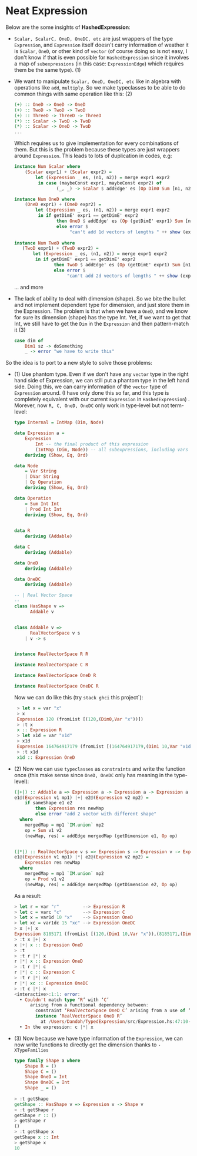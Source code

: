 # Neat Expression
Below are the some insights of **HashedExpression**:
- `Scalar, ScalarC, OneD, OneDC, etc` are just wrappers of the type `Expression`, and `Expression` 
itself doesn't carry information of weather it is `Scalar`, `OneD`, or other kind of `vector` (of course doing so is not
easy, I don't know if that is even possible for `HashedExpression` since it involves a map of `subexpressions` (in this case: `ExpressionEdge`)
which requires them be the same type). (1)
- We want to manipulate `Scalar, OneD, OneDC, etc` like in algebra
with operations like `add`, `multiply`. So we make typeclasses to be able 
to do common things with same operation like this: (2)
    ```haskell
    (+) :: OneD -> OneD -> OneD
    (+) :: TwoD -> TwoD -> TwoD
    (+) :: ThreeD -> ThreeD -> ThreeD
    (*) :: Scalar -> TwoD -> TwoD
    (*) :: Scalar -> OneD -> TwoD
    ...
    ```
    Which requires us to give implementation for every 
    combinations of them. But this is the problem because these types are 
    just wrappers around `Expression`. This leads to lots of duplication in 
    codes, e.g: 
    ```haskell
    instance Num Scalar where
        (Scalar expr1) + (Scalar expr2) =
            let (Expression _ es, (n1, n2)) = merge expr1 expr2
             in case (maybeConst expr1, maybeConst expr2) of
                    (_, _) -> Scalar $ addEdge' es (Op Dim0 Sum [n1, n2])
 
    instance Num OneD where
        (OneD expr1) + (OneD expr2) =
            let (Expression _ es, (n1, n2)) = merge expr1 expr2
             in if getDimE' expr1 == getDimE' expr2
                    then OneD $ addEdge' es (Op (getDimE' expr1) Sum [n1, n2])
                    else error $
                         "can't add 1d vectors of lengths " ++ show (expr1, expr2)
                       
    instance Num TwoD where
       (TwoD expr1) + (TwoD expr2) =
           let (Expression _ es, (n1, n2)) = merge expr1 expr2
            in if getDimE' expr1 == getDimE' expr2
                   then TwoD $ addEdge' es (Op (getDimE' expr1) Sum [n1, n2])
                   else error $
                        "can't add 2d vectors of lengths " ++ show (expr1, expr2)
    ```
    ... and more

- The lack of ability to deal with dimension (shape). So we bite the bullet and 
not implement dependent type for dimension, and just store them in the Expression. The problem 
is that when we have a `OneD`, and we know for sure its dimension (shape) has the type Int. Yet, 
if we want to get that Int, we still have to get the `Dim` in the `Expression` and then pattern-match it (3)
    ```haskell
    case dim of 
        Dim1 sz -> doSomething
        _ -> error "we have to write this"
  
    ```

So the idea is to port to a new style to solve those problems:

- (1) Use phantom type. Even if we don't have any `vector` type in the right hand side of Expression, we 
can still put a phantom type in the left hand side. Doing this, we can carry information of the `vector` type of 
`Expression` around. (I have only done this so far, and this type is completely equivalent with our current `Expression` in `HashedExpression`)
  . Morever, now `R, C, OneD, OneDC` only work in type-level but not term-level:

    ```haskell
    type Internal = IntMap (Dim, Node)

    data Expression a =
        Expression
            Int -- the final product of this expression
            (IntMap (Dim, Node)) -- all subexpressions, including vars
        deriving (Show, Eq, Ord)

    data Node
        = Var String
        | DVar String
        | Op Operation
        deriving (Show, Eq, Ord)

    data Operation
        = Sum Int Int
        | Prod Int Int
        deriving (Show, Eq, Ord)
      
    ```
    ```haskell
    data R
        deriving (Addable)

    data C
        deriving (Addable)

    data OneD
        deriving (Addable)

    data OneDC
        deriving (Addable)

    -- | Real Vector Space
    --
    class HasShape v =>
          Addable v


    class Addable v =>
          RealVectorSpace v s
        | v -> s


    instance RealVectorSpace R R

    instance RealVectorSpace C R

    instance RealVectorSpace OneD R

    instance RealVectorSpace OneDC R
    ```
   Now we can do like this (try `stack ghci` this project`):
   ```haskell
    > let x = var "x"
    > x
    Expression 120 (fromList [(120,(Dim0,Var "x"))])
    > :t x
    x :: Expression R
    > let x1d = var "x1d"
    > x1d
    Expression 164764917179 (fromList [(164764917179,(Dim1 10,Var "x1d"))])
    > :t x1d
    x1d :: Expression OneD
    ```

- (2) Now we can use `typeclasses` as `constraints` and write the function once (this make sense 
since `OneD, OneDC` only has meaning in the type-level):
    ```haskell
    (|+|) :: Addable a => Expression a -> Expression a -> Expression a
    e1@(Expression v1 mp1) |+| e2@(Expression v2 mp2) =
        if sameShape e1 e2
            then Expression res newMap
            else error "add 2 vector with different shape"
      where
        mergedMap = mp1 `IM.union` mp2
        op = Sum v1 v2
        (newMap, res) = addEdge mergedMap (getDimension e1, Op op)


    (|*|) :: RealVectorSpace v s => Expression s -> Expression v -> Expression v
    e1@(Expression v1 mp1) |*| e2@(Expression v2 mp2) =
        Expression res newMap
      where
        mergedMap = mp1 `IM.union` mp2
        op = Prod v1 v2
        (newMap, res) = addEdge mergedMap (getDimension e2, Op op)
    ```
  As a result: 
  ```haskell
  > let r = var "r"         --> Expression R
  > let c = varc "c"        --> Expression C
  > let x = var1d 10 "x"    --> Expression OneD
  > let xc = var1dc 15 "xc" --> Expression OneDC
  > x |+| x
  Expression 8185171 (fromList [(120,(Dim1 10,Var "x")),(8185171,(Dim1 10,Op (Sum 120 120)))])
  > :t x |+| x 
  x |+| x :: Expression OneD
  > :t   
  > :t r |*| x
  r |*| x :: Expression OneD
  > :t r |*| c
  r |*| c :: Expression C
  > :t r |*| xc
  r |*| xc :: Expression OneDC
  > :t c |*| x
  <interactive>:1:1: error:
    • Couldn't match type ‘R’ with ‘C’
        arising from a functional dependency between:
          constraint ‘RealVectorSpace OneD C’ arising from a use of ‘|*|’
          instance ‘RealVectorSpace OneD R’
            at /Users/Dandoh/TypedExpression/src/Expression.hs:47:10-31
    • In the expression: c |*| x

  ```
  
- (3) Now because we have type information of the `Expression`, we can now write functions to directly 
get the dimension thanks to `-XTypeFamilies`

    ```haskell
    type family Shape a where
        Shape R = ()
        Shape C = ()
        Shape OneD = Int
        Shape OneDC = Int
        Shape _ = ()
      
    > :t getShape
    getShape :: HasShape v => Expression v -> Shape v
    > :t getShape r
    getShape r :: ()
    > getShape r
    ()
    > :t getShape x
    getShape x :: Int
    > getShape x
    10 
  
    ```
